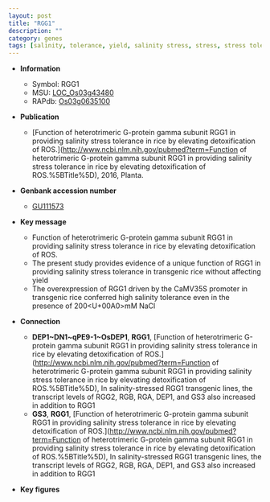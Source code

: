 ```yaml
---
layout: post
title: "RGG1"
description: ""
category: genes
tags: [salinity, tolerance, yield, salinity stress, stress, stress tolerance]
---
```


* **Information**  
    + Symbol: RGG1  
    + MSU: [LOC_Os03g43480](http://rice.plantbiology.msu.edu/cgi-bin/ORF_infopage.cgi?orf=LOC_Os03g43480)  
    + RAPdb: [Os03g0635100](http://rapdb.dna.affrc.go.jp/viewer/gbrowse_details/irgsp1?name=Os03g0635100)  

* **Publication**  
    + [Function of heterotrimeric G-protein gamma subunit RGG1 in providing salinity stress tolerance in rice by elevating detoxification of ROS.](http://www.ncbi.nlm.nih.gov/pubmed?term=Function of heterotrimeric G-protein gamma subunit RGG1 in providing salinity stress tolerance in rice by elevating detoxification of ROS.%5BTitle%5D), 2016, Planta.

* **Genbank accession number**  
    + [GU111573](http://www.ncbi.nlm.nih.gov/nuccore/GU111573)

* **Key message**  
    + Function of heterotrimeric G-protein gamma subunit RGG1 in providing salinity stress tolerance in rice by elevating detoxification of ROS.
    + The present study provides evidence of a unique function of RGG1 in providing salinity stress tolerance in transgenic rice without affecting yield
    + The overexpression of RGG1 driven by the CaMV35S promoter in transgenic rice conferred high salinity tolerance even in the presence of 200<U+00A0>mM NaCl

* **Connection**  
    + __DEP1~DN1~qPE9-1~OsDEP1__, __RGG1__, [Function of heterotrimeric G-protein gamma subunit RGG1 in providing salinity stress tolerance in rice by elevating detoxification of ROS.](http://www.ncbi.nlm.nih.gov/pubmed?term=Function of heterotrimeric G-protein gamma subunit RGG1 in providing salinity stress tolerance in rice by elevating detoxification of ROS.%5BTitle%5D), In salinity-stressed RGG1 transgenic lines, the transcript levels of RGG2, RGB, RGA, DEP1, and GS3 also increased in addition to RGG1
    + __GS3__, __RGG1__, [Function of heterotrimeric G-protein gamma subunit RGG1 in providing salinity stress tolerance in rice by elevating detoxification of ROS.](http://www.ncbi.nlm.nih.gov/pubmed?term=Function of heterotrimeric G-protein gamma subunit RGG1 in providing salinity stress tolerance in rice by elevating detoxification of ROS.%5BTitle%5D), In salinity-stressed RGG1 transgenic lines, the transcript levels of RGG2, RGB, RGA, DEP1, and GS3 also increased in addition to RGG1

* **Key figures**  


